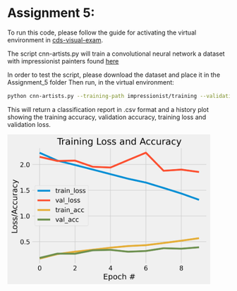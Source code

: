 # Assignment 5:

To run this code, please follow the guide for activating the virtual environment in [cds-visual-exam](https://github.com/Guscode/cds-visual-exam).

The script cnn-artists.py will train a convolutional neural network a dataset with impressionist painters found [here](https://www.kaggle.com/delayedkarma/impressionist-classifier-data)

In order to test the script, please download the dataset and place it in the Assignment_5 folder
Then run, in the virtual environment:

```bash
python cnn-artists.py --training-path impressionist/training --validation-path impressionist/validation --output output
```

This will return a classification report in .csv format and a history plot showing the training accuracy, validation accuracy, training loss and validation loss.

<a href="https://github.com/Guscode/cds-visual-exam-2021">
    <img src="/Assignment_5/output/history_plot.png" alt="Logo" width="460" height="340">
</a>


